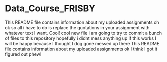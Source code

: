 # Data_Course_FRISBY
This README file contains information about my uploaded assignments
oh ok so all i have to do is replace the quotations in your assignment with whatever text I want. Cool!
cool new file
i am going to try to commit a bunch of files to this repository hopefully i didnt mess anything up
if this works I will be happy because I thought I dog gone messed up there
This README file contains information about my uploaded assignments
ok I think I got it figured out phew!
